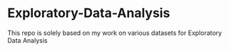 # Exploratory-Data-Analysis
This repo is solely based on my work on various datasets for Exploratory Data Analysis
